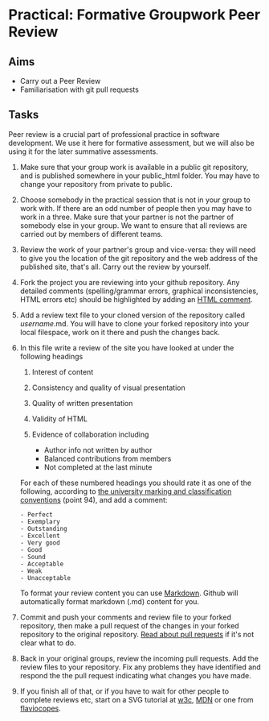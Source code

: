 # Practical: Formative Groupwork Peer Review

## Aims

* Carry out a Peer Review
* Familiarisation with git pull requests


## Tasks

Peer review is a crucial part of professional practice in software development. We use it here for formative assessment, but we will also be using it for the later summative assessments.

1. Make sure that your group work is available in a public git repository, and is published somewhere in your public_html folder. You may have to change your repository from private to public.

2. Choose somebody in the practical session that is not in your group to work with. If there are an odd number of people then you may have to work in a three. Make sure that your partner is not the partner of somebody else in your group. We want to ensure that all reviews are carried out by members of different teams.

3. Review the work of your partner's group and vice-versa: they will need to give you the location of the git repository and the web address of the published site, that's all. Carry out the review by yourself.

4. Fork the project you are reviewing into your github repository. Any detailed comments (spelling/grammar errors, graphical inconsistencies, HTML errors etc) should be highlighted by adding an [HTML comment](https://developer.mozilla.org/en-US/docs/Learn/HTML/Introduction_to_HTML/Getting_started#HTML_comments).

5. Add a review text file to your cloned version of the repository called _username_.md. You will have to clone your forked repository into your local filespace, work on it there and push the changes back.

6. In this file write a review of the site you have looked at under the following headings

   1. Interest of content
   2. Consistency and quality of visual presentation
   3. Quality of written presentation
   4. Validity of HTML
   5. Evidence of collaboration including
   
       - Author info not written by author
       - Balanced contributions from members
       - Not completed at the last minute

   For each of these numbered headings you should rate it as one of the following, according to [the university marking and classification conventions](https://www.dur.ac.uk/resources/university.calendar/volumeii/2019.2020/coreregsug.pdf) (point 94), and add a comment:
   
       - Perfect
       - Exemplary
       - Outstanding
       - Excellent
       - Very good
       - Good
       - Sound
       - Acceptable
       - Weak
       - Unacceptable

   To format your review content you can use [Markdown](https://daringfireball.net/projects/markdown/syntax). Github will automatically format markdown (.md) content for you.

7. Commit and push your comments and review file to your forked repository, then make a pull request of the changes in your forked repository to the original repository. [Read about pull requests](https://help.github.com/articles/creating-a-pull-request-from-a-fork/) if it's not clear what to do.

8. Back in your original groups, review the incoming pull requests. Add the review files to your repository. Fix any problems they have identified and respond the the pull request indicating what changes you have made.

9. If you finish all of that, or if you have to wait for other people to complete reviews etc, start on a SVG tutorial at [w3c](https://www.w3.org/Graphics/SVG/IG/resources/svgprimer.html), [MDN](https://developer.mozilla.org/en-US/docs/Web/SVG/Tutorial) or one from [flaviocopes](https://flaviocopes.com/svg/).
       
